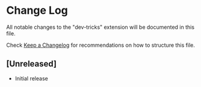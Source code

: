 # Change Log

All notable changes to the "dev-tricks" extension will be documented in this file.

Check [Keep a Changelog](http://keepachangelog.com/) for recommendations on how to structure this file.

## [Unreleased]

- Initial release